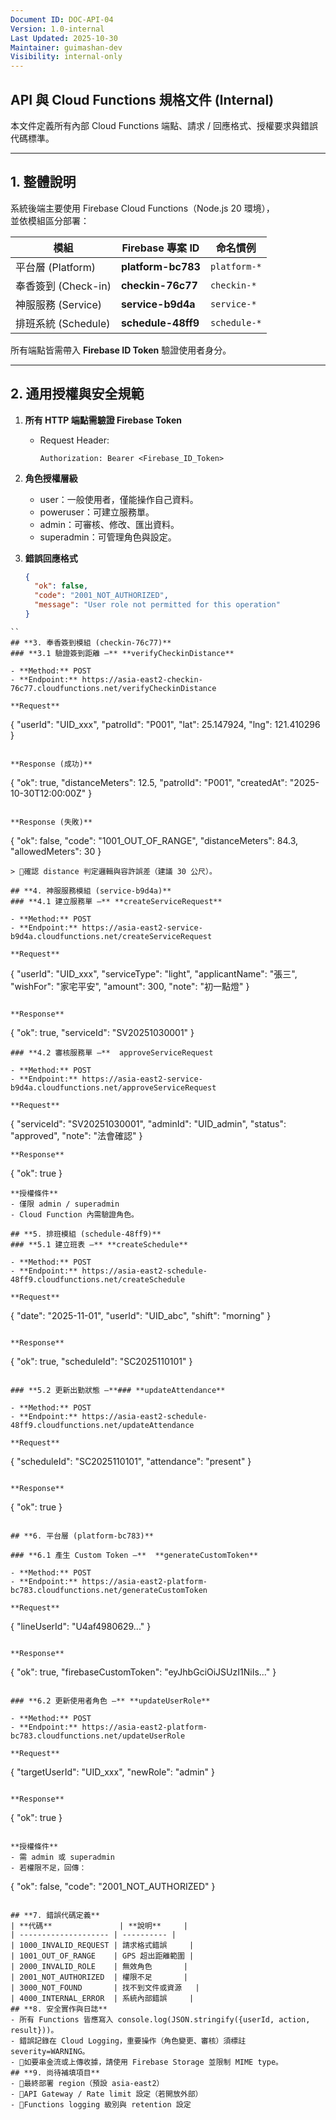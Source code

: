 ```yaml
---
Document ID: DOC-API-04
Version: 1.0-internal
Last Updated: 2025-10-30
Maintainer: guimashan-dev
Visibility: internal-only
---
```

## API 與 Cloud Functions 規格文件 (Internal)

本文件定義所有內部 Cloud Functions 端點、請求 / 回應格式、授權要求與錯誤代碼標準。  

---

## 1. 整體說明

系統後端主要使用 Firebase Cloud Functions（Node.js 20 環境），  
並依模組區分部署：

| 模組 | Firebase 專案 ID | 命名慣例 |
|------|------------------|----------|
| 平台層 (Platform) | **platform-bc783** | `platform-*` |
| 奉香簽到 (Check-in) | **checkin-76c77** | `checkin-*` |
| 神服服務 (Service) | **service-b9d4a** | `service-*` |
| 排班系統 (Schedule) | **schedule-48ff9** | `schedule-*` |

所有端點皆需帶入 **Firebase ID Token** 驗證使用者身分。  

---

## 2. 通用授權與安全規範

1. **所有 HTTP 端點需驗證 Firebase Token**
   - Request Header:  
     ```
     Authorization: Bearer <Firebase_ID_Token>
     ```
2. **角色授權層級**
   - user：一般使用者，僅能操作自己資料。
   - poweruser：可建立服務單。
   - admin：可審核、修改、匯出資料。
   - superadmin：可管理角色與設定。

3. **錯誤回應格式**
   ```json
   {
     "ok": false,
     "code": "2001_NOT_AUTHORIZED",
     "message": "User role not permitted for this operation"
   }        
```
``
## **3. 奉香簽到模組 (checkin-76c77)**
### **3.1 驗證簽到距離 —** **verifyCheckinDistance**

- **Method:** POST
- **Endpoint:** https://asia-east2-checkin-76c77.cloudfunctions.net/verifyCheckinDistance

**Request**
```
{
  "userId": "UID_xxx",
  "patrolId": "P001",
  "lat": 25.147924,
  "lng": 121.410296
}
```

**Response (成功)**
```
{
  "ok": true,
  "distanceMeters": 12.5,
  "patrolId": "P001",
  "createdAt": "2025-10-30T12:00:00Z"
}
```

**Response (失敗)**
```
{
  "ok": false,
  "code": "1001_OUT_OF_RANGE",
  "distanceMeters": 84.3,
  "allowedMeters": 30
}
```
> 🔴確認 distance 判定邏輯與容許誤差（建議 30 公尺）。

## **4. 神服服務模組 (service-b9d4a)**
### **4.1 建立服務單 —** **createServiceRequest**

- **Method:** POST
- **Endpoint:** https://asia-east2-service-b9d4a.cloudfunctions.net/createServiceRequest

**Request**
```
{
  "userId": "UID_xxx",
  "serviceType": "light",
  "applicantName": "張三",
  "wishFor": "家宅平安",
  "amount": 300,
  "note": "初一點燈"
}
```

**Response**
```
{
  "ok": true,
  "serviceId": "SV20251030001"
}
```
### **4.2 審核服務單 —**  approveServiceRequest

- **Method:** POST
- **Endpoint:** https://asia-east2-service-b9d4a.cloudfunctions.net/approveServiceRequest

**Request**
```
{
  "serviceId": "SV20251030001",
  "adminId": "UID_admin",
  "status": "approved",
  "note": "法會確認"
}
```
**Response**
```
{ "ok": true }
```
**授權條件**
- 僅限 admin / superadmin
- Cloud Function 內需驗證角色。

## **5. 排班模組 (schedule-48ff9)**
### **5.1 建立班表 —** **createSchedule**

- **Method:** POST
- **Endpoint:** https://asia-east2-schedule-48ff9.cloudfunctions.net/createSchedule

**Request**
```
{
  "date": "2025-11-01",
  "userId": "UID_abc",
  "shift": "morning"
}
```

**Response**
```
{ "ok": true, "scheduleId": "SC2025110101" }
```

### **5.2 更新出勤狀態 —**### **updateAttendance**

- **Method:** POST
- **Endpoint:** https://asia-east2-schedule-48ff9.cloudfunctions.net/updateAttendance

**Request**
```
{
  "scheduleId": "SC2025110101",
  "attendance": "present"
}
```

**Response**
```
{ "ok": true }
```

## **6. 平台層 (platform-bc783)**

### **6.1 產生 Custom Token —**  **generateCustomToken**

- **Method:** POST
- **Endpoint:** https://asia-east2-platform-bc783.cloudfunctions.net/generateCustomToken

**Request**
```
{ "lineUserId": "U4af4980629..." }
```

**Response**
```
{
  "ok": true,
  "firebaseCustomToken": "eyJhbGciOiJSUzI1NiIs..."
}
```

### **6.2 更新使用者角色 —** **updateUserRole**

- **Method:** POST
- **Endpoint:** https://asia-east2-platform-bc783.cloudfunctions.net/updateUserRole

**Request**
```
{
  "targetUserId": "UID_xxx",
  "newRole": "admin"
}
```

**Response**
```
{ "ok": true }
```

**授權條件**
- 需 admin 或 superadmin
- 若權限不足，回傳：
```
{ "ok": false, "code": "2001_NOT_AUTHORIZED" }
```

## **7. 錯誤代碼定義**
| **代碼**               | **說明**     |
| -------------------- | ---------- |
| 1000_INVALID_REQUEST | 請求格式錯誤     |
| 1001_OUT_OF_RANGE    | GPS 超出距離範圍 |
| 2000_INVALID_ROLE    | 無效角色       |
| 2001_NOT_AUTHORIZED  | 權限不足       |
| 3000_NOT_FOUND       | 找不到文件或資源   |
| 4000_INTERNAL_ERROR  | 系統內部錯誤     |
## **8. 安全實作與日誌**
- 所有 Functions 皆應寫入 console.log(JSON.stringify({userId, action, result}))。
- 錯誤記錄在 Cloud Logging，重要操作（角色變更、審核）須標註 severity=WARNING。
- 🔴如要串金流或上傳收據，請使用 Firebase Storage 並限制 MIME type。
## **9. 尚待補填項目**
- 🔴最終部署 region（預設 asia-east2）
- 🔴API Gateway / Rate limit 設定（若開放外部）
- 🔴Functions logging 級別與 retention 設定